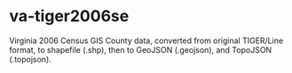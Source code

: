 va-tiger2006se
==============

Virginia 2006 Census GIS County data, converted from original TIGER/Line format, to shapefile (.shp), then to GeoJSON (.geojson), and TopoJSON (.topojson). 
